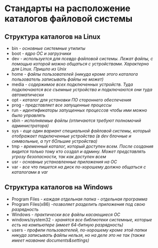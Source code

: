 # Стандарты на расположение каталогов файловой системы

## Структура каталогов на Linux

- bin - *основные системные утилиты*
- boot - *ядро ОС и загрузчики*
- dev - *используется для псевдо файловой системы. Лежат файлы, с помощью которой можно общаться с устройствами. Характерно для Linux. Пришло из Unix*
- home - *файлы пользователей (никуда кроме этого каталога пользователь записывать файлы не может)*
- media - *содержимое всех подключенных устройств. Туда подключаются все съемные устройства и подключаются они туда автоматически*
- opt - *каталог для установки ПО стороннего обеспечения*
- prog - *представляет все запущенные процессы*
- run - *идентификаторы запущенных процессов чтобы ими можно было управлять*
- sbin - *исполняемые файлы (отличаются требуют полномочий администратора)*
- sys - *еще один вариант специальной файловой системы, который отображает подключенные устройства (в dev блочные и символьные, а тут бОльшие устройства)*
- tmp - *временный каталог, который доступен всем. После создания видится только тому кто создал и админу. Может представлять угрозу безопасности, так как доступен всем*
- usr - *основные установленные приложения на ОС*
- var - *все что пишется на диск по-хорошему должно общаться с каталогами в var*

## Структура каталогов на Windows

- Program Files - *каждая отдельная папка - отдельная программа*
- Program Files(x86) -*позволяет разделить приложения под свою разрядность*
- Windows - *практически все файлы касающиеся ОС*
- windows/system32 - *хранятся все библиотеки системные, которые есть на компьютере (имеет 64-битную разрядность)*
- users - *профили пользователей, по-хорошему кроме этой папки никуда записывать файлы нельзя, но на деле это не так (также имеет название documents&settings)*